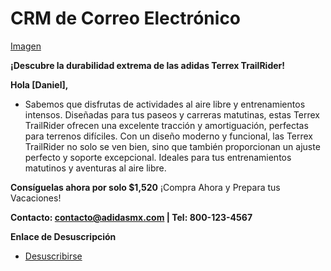 # CRM de Correo Electrónico

[Imagen](https://drive.google.com/file/d/1cd-ZDg42DhGjk1Vhvy0eGB95YQsG_bsC/view?usp=sharing)

**¡Descubre la durabilidad extrema de las adidas Terrex TrailRider!**
   

 **Hola [Daniel],**
   
- Sabemos que disfrutas de actividades al aire libre y entrenamientos intensos. Diseñadas para tus paseos y carreras matutinas, estas Terrex TrailRider ofrecen una excelente tracción y amortiguación, perfectas para terrenos difíciles. Con un diseño moderno y funcional, las Terrex TrailRider no solo se ven bien, sino que también proporcionan un ajuste perfecto y soporte excepcional. Ideales para tus entrenamientos matutinos y aventuras al aire libre.

**Consíguelas ahora por solo $1,520**
   ¡Compra Ahora y Prepara tus Vacaciones!

**Contacto: contacto@adidasmx.com | Tel: 800-123-4567**
   

**Enlace de Desuscripción**
   - [Desuscribirse](#)
